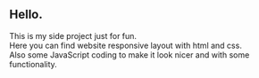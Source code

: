 <p><h2>Hello.</h2></p> 
This is my side project just for fun.<br>
Here you can find website responsive layout with html and css.<br>
Also some JavaScript coding to make it look nicer and with some functionality.<br>
